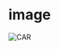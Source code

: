 
# image
![CAR]("https://www.google.ca/imgres?imgurl=https%3A%2F%2Fcars.usnews.com%2Fstatic%2Fimages%2FAuto%2Fizmo%2Fi79244366%2F2019_toyota_avalon_angularfront.jpg&imgrefurl=https%3A%2F%2Fcars.usnews.com%2Fcars-trucks%2Ftoyota%2Favalon&docid=E2bZu6yVJdpCkM&tbnid=gqeixuTL1UEQ6M%3A&vet=10ahUKEwi4yNzo4dnhAhWlT98KHa1UA04QMwhsKAIwAg..i&w=640&h=480&safe=active&bih=657&biw=1360&q=cars&ved=0ahUKEwi4yNzo4dnhAhWlT98KHa1UA04QMwhsKAIwAg&iact=mrc&uact=8")
